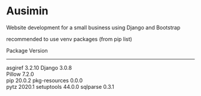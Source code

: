 # Ausimin
Website development for a small business using Django and Bootstrap

recommended to use venv
packages (from pip list)

Package       Version
------------- -------
asgiref       3.2.10 
Django        3.0.8  
Pillow        7.2.0  
pip           20.0.2 
pkg-resources 0.0.0  
pytz          2020.1 
setuptools    44.0.0 
sqlparse      0.3.1  

